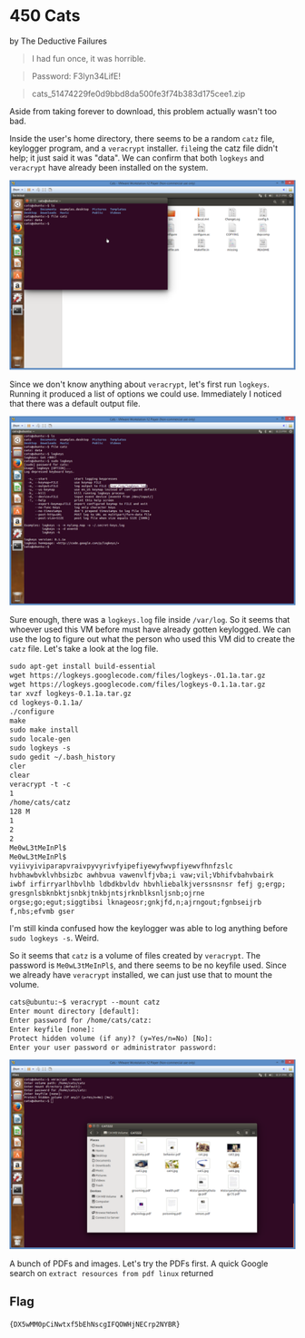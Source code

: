 # 450 Cats

by The Deductive Failures

> I had fun once, it was horrible.

> Password: F3lyn34LifE!

> cats_51474229fe0d9bbd8da500fe3f74b383d175cee1.zip

Aside from taking forever to download, this problem actually wasn't too bad.

Inside the user's home directory, there seems to be a random `catz` file, keylogger program, and a `veracrypt` installer. `file`ing the catz file didn't help; it just said it was "data". We can confirm that both `logkeys` and `veracrypt` have already been installed on the system.

![cats1.png](files/cats1.png)

Since we don't know anything about `veracrypt`, let's first run `logkeys`. Running it produced a list of options we could use. Immediately I noticed that there was a default output file.

![cats2.png](files/cats2.png)

Sure enough, there was a `logkeys.log` file inside `/var/log`. So it seems that whoever used this VM before must have already gotten keylogged. We can use the log to figure out what the person who used this VM did to create the `catz` file. Let's take a look at the log file.

```
sudo apt-get install build-essential
wget https://logkeys.googlecode.com/files/logkeys-.01.1a.tar.gz
wget https://logkeys.googlecode.com/files/logkeys-0.1.1a.tar.gz
tar xvzf logkeys-0.1.1a.tar.gz
cd logkeys-0.1.1a/
./configure
make
sudo make install
sudo locale-gen
sudo logkeys -s
sudo gedit ~/.bash_history
cler
clear
veracrypt -t -c
1
/home/cats/catz
128 M
1
2
2
Me0wL3tMeInPl$
Me0wL3tMeInPl$
vyiivyiviparapvraivpyvyrivfyipefiyewyfwvpfiyewvfhnfzslc hvbhawbvklvhbsizbc awhbvua vawenvlfjvba;i vaw;vil;Vbhifvbahvbairk  iwbf irfirryarlhbvlhb ldbdkbvldv hbvhliebalkjverssnsnsr fefj g;ergp; gresgnlsbknbktjsnbkjtnkbjntsjrknblksnljsnb;ojrne orgse;go;egut;siggtibsi lknageosr;gnkjfd,n;ajrngout;fgnbseijrb f,nbs;efvmb gser
```

I'm still kinda confused how the keylogger was able to log anything before `sudo logkeys -s`. Weird.

So it seems that `catz` is a volume of files created by `veracrypt`. The password is `Me0wL3tMeInPl$`, and there seems to be no keyfile used. Since we already have `veracrypt` installed, we can just use that to mount the volume.

```
cats@ubuntu:~$ veracrypt --mount catz
Enter mount directory [default]:
Enter password for /home/cats/catz:
Enter keyfile [none]:
Protect hidden volume (if any)? (y=Yes/n=No) [No]:
Enter your user password or administrator password:
```

![cats3.png](files/cats3.png)

A bunch of PDFs and images. Let's try the PDFs first. A quick Google search on `extract resources from pdf linux` returned

## Flag

`{DX5wMM0pCiNwtxf5bEhNscgIFQOWHjNECrp2NYBR}`